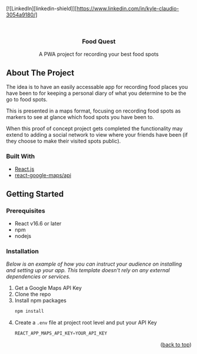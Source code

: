<div id="top"></div>

[![LinkedIn][linkedin-shield]][https://www.linkedin.com/in/kyle-claudio-3054a9180/]

<br />
<div align="center">

  <h3 align="center">Food Quest</h3>

  <p align="center">
    A PWA project for recording your best food spots
  </p>
</div>

<!-- ABOUT THE PROJECT -->
## About The Project

The idea is to have an easily accessable app for recording food places you have been to for keeping a personal diary of what you determine to be the go to food spots.

This is presented in a maps format, focusing on recording food spots as markers to see at glance which food spots you have been to.

When this proof of concept project gets completed the functionality may extend to adding a social network to view where your friends have been (if they choose to make their visited spots public).

### Built With

* [React.js](https://reactjs.org/)
* [react-google-maps/api](https://www.npmjs.com/package/@react-google-maps/api)


<!-- GETTING STARTED -->
## Getting Started

### Prerequisites

* React v16.6 or later
* npm
* nodejs

### Installation

_Below is an example of how you can instruct your audience on installing and setting up your app. This template doesn't rely on any external dependencies or services._

1. Get a Google Maps API Key
2. Clone the repo
3. Install npm packages
   ```sh
   npm install
   ```
4. Create a `.env` file at project root level and put your API Key
   ```js
   REACT_APP_MAPS_API_KEY=YOUR_API_KEY
   ```

<p align="right">(<a href="#top">back to top</a>)</p>
